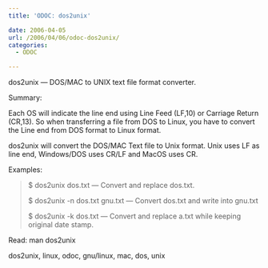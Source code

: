 ```yaml
---
title: 'ODOC: dos2unix'

date: 2006-04-05
url: /2006/04/06/odoc-dos2unix/
categories:
  - ODOC

---
```

dos2unix &#8212; DOS/MAC to UNIX text file format converter.

Summary:

Each OS will indicate the line end using Line Feed (LF,10) or Carriage Return (CR,13). So when transferring a file from DOS to Linux, you have to convert the Line end from DOS format to Linux format.
  
dos2unix will convert the DOS/MAC Text file to Unix format. Unix uses LF as line end, Windows/DOS uses CR/LF and MacOS uses CR.

Examples:

> $ dos2unix dos.txt &#8212; Convert and replace dos.txt.
> 
> $ dos2unix -n dos.txt gnu.txt &#8212; Convert dos.txt and write into gnu.txt
> 
> $ dos2unix -k dos.txt &#8212; Convert and replace a.txt while keeping original date stamp.

Read: man dos2unix
  
<tags>dos2unix, linux, odoc, gnu/linux, mac, dos, unix</tags>